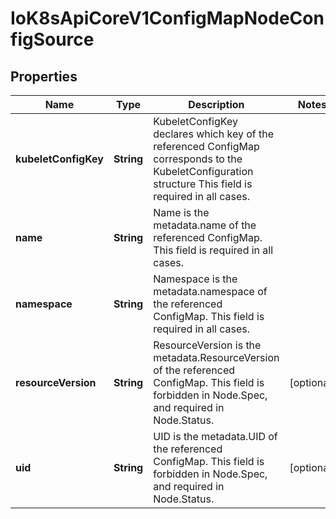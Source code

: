 
# IoK8sApiCoreV1ConfigMapNodeConfigSource

## Properties
Name | Type | Description | Notes
------------ | ------------- | ------------- | -------------
**kubeletConfigKey** | **String** | KubeletConfigKey declares which key of the referenced ConfigMap corresponds to the KubeletConfiguration structure This field is required in all cases. | 
**name** | **String** | Name is the metadata.name of the referenced ConfigMap. This field is required in all cases. | 
**namespace** | **String** | Namespace is the metadata.namespace of the referenced ConfigMap. This field is required in all cases. | 
**resourceVersion** | **String** | ResourceVersion is the metadata.ResourceVersion of the referenced ConfigMap. This field is forbidden in Node.Spec, and required in Node.Status. |  [optional]
**uid** | **String** | UID is the metadata.UID of the referenced ConfigMap. This field is forbidden in Node.Spec, and required in Node.Status. |  [optional]



